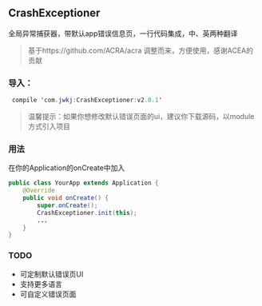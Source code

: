 ## CrashExceptioner

全局异常捕获器，带默认app错误信息页，一行代码集成，中、英两种翻译

>基于https://github.com/ACRA/acra 调整而来，方便使用，感谢ACEA的贡献

### 导入：
```java
 compile 'com.jwkj:CrashExceptioner:v2.0.1'
```

>温馨提示：如果你想修改默认错误页面的ui，建议你下载源码，以module方式引入项目

### 用法
在你的Application的onCreate中加入

```java
public class YourApp extends Application {
    @Override
    public void onCreate() {
        super.onCreate();
        CrashExceptioner.init(this);
        ...
    }
}
```
### TODO
- 可定制默认错误页UI
- 支持更多语言
- 可自定义错误页面
